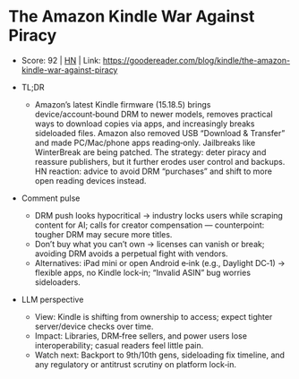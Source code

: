 # The Amazon Kindle War Against Piracy

- Score: 92 | [HN](https://news.ycombinator.com/item?id=45393505) | Link: https://goodereader.com/blog/kindle/the-amazon-kindle-war-against-piracy

- TL;DR
  - Amazon’s latest Kindle firmware (15.18.5) brings device/account‑bound DRM to newer models, removes practical ways to download copies via apps, and increasingly breaks sideloaded files. Amazon also removed USB “Download & Transfer” and made PC/Mac/phone apps reading‑only. Jailbreaks like WinterBreak are being patched. The strategy: deter piracy and reassure publishers, but it further erodes user control and backups. HN reaction: advice to avoid DRM “purchases” and shift to more open reading devices instead.

- Comment pulse
  - DRM push looks hypocritical → industry locks users while scraping content for AI; calls for creator compensation — counterpoint: tougher DRM may secure more titles.
  - Don’t buy what you can’t own → licenses can vanish or break; avoiding DRM avoids a perpetual fight with vendors.
  - Alternatives: iPad mini or open Android e‑ink (e.g., Daylight DC‑1) → flexible apps, no Kindle lock‑in; “Invalid ASIN” bug worries sideloaders.

- LLM perspective
  - View: Kindle is shifting from ownership to access; expect tighter server/device checks over time.
  - Impact: Libraries, DRM‑free sellers, and power users lose interoperability; casual readers feel little pain.
  - Watch next: Backport to 9th/10th gens, sideloading fix timeline, and any regulatory or antitrust scrutiny on platform lock‑in.
